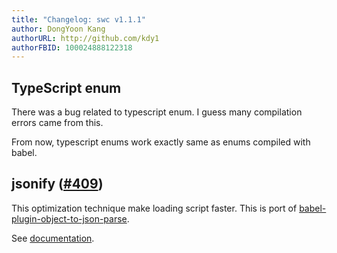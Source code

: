 ```yaml
---
title: "Changelog: swc v1.1.1"
author: DongYoon Kang
authorURL: http://github.com/kdy1
authorFBID: 100024888122318
---
```



## TypeScript enum

There was a bug related to typescript enum. I guess many compilation errors came from this.

From now, typescript enums work exactly same as enums compiled with babel.


## jsonify ([#409](https://github.com/swc-project/swc/issues/409))

This optimization technique make loading script faster. This is port of [babel-plugin-object-to-json-parse](https://github.com/nd-02110114/babel-plugin-object-to-json-parse).

See [documentation](docs/configuring-swc#jsctransformoptimizer).
